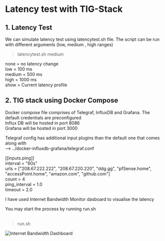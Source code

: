 # Latency test with TIG-Stack

## 1. Latency Test
We can simulate latency test using latencytest.sh file. The script can be run with different arguments (low, medium , high ranges)

> latencytest.sh medium


none     = no latency change </br>
low    = 100 ms </br>
medium   = 500 ms </br>
high   = 1000 ms </br>
show   = Current latency profile </br>

## 2. TIG stack using Docker Compose
Docker compose file comprises of Telegraf, InfluxDB and Grafana. The default credentials are preconfigured </br>
Influx DB will be hosted in port 8086 </br>
Grafana will be hosted in port 3000 </br>

Telegraf config has additional input plugins than the default one that comes along with </br>
--> ../docker-influxdb-grafana/telegraf.conf </br>

[[inputs.ping]] </br>
interval = "60s" </br>
urls = ["208.67.222.222", "208.67.220.220", "ddg.gg", "pfSense.home", "accessPoint.home", "amazon.com", "github.com"] </br>
count = 4 </br>
ping_interval = 1.0 </br>
timeout = 2.0 </br>

I have used Internet Bandwidth Monitor dasboard to visualise the latency

You may start the process by running run.sh </br> </br>
>run.sh


![Internet Bandwidth Dashboard](https://github.com/mysticrenji/TIG-Stack/blob/master/Internet%20bandwidth%20Monitor.PNG)
